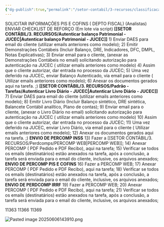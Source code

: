 ```yaml
---
{"dg-publish":true,"permalink":"/setor-contabil/3-recursos/classificacao-das-tarefas/tarefas-adicionais/","dgPassFrontmatter":true,"created":"2025-06-05T23:47:51.073-03:00","updated":"2025-07-02T10:29:00.447-03:00"}
---
```




SOLICITAR INFORMAÇÕES PIS E COFINS ( DEPTO FISCAL) (Analistas)
ENVIAR CHECKLIST DE REFORÇO (Em lote via script)
**[[SETOR CONTÁBIL/3. RECURSOS/Autenticar balanço Patrimonial - JUCEC\|Autenticar balanço Patrimonial - JUCEC]]**
    1) Enviar DAES para email do cliente (utilizar emails anteriores como modelo);
    2) Emitir Demonstrações Contábeis (Incluir Balanço, DRE, Indicadores, DFC, DMPL, Notas Explicativas);
    3) Enviar email para o cliente, (anexar as Demonstrações Contábeis no email) solicitando autorização para autenticação na JUCEC ( utilizar emails anteriores como modelo)
    4) Assim que o cliente autorizar, dar entrada no processo da JUCEC;
    5) Uma vez deferido na JUCEC, enviar  Balanço Autenticado, via email para o cliente ( Utilizar emails anteriores como modelo);
    6) Anexar os documentos gerados aqui na tarefa. ;)
**[[SETOR CONTÁBIL/3. RECURSOS/Padrão - Tarefas/Autenticar Livro Diário - JUCEC\|Autenticar Livro Diário - JUCEC]]**
    7) Enviar DAES para email do cliente (utilizar emails anteriores como modelo);
    8) Emitir Livro Diário (Incluir Balanço sintético, DRE sintética, Balancete Contábil analítico, Plano de contas);
    9) Enviar email para o cliente, (anexar o Livro Diário no email) solicitando autorização para autenticação na JUCEC ( utilizar emails anteriores como modelo)
    10) Assim que o cliente autorizar, dar entrada no processo da JUCEC;
    11) Uma vez deferido na JUCEC, enviar Livro Diário, via email para o cliente ( Utilizar emails anteriores como modelo);
    12) Anexar os documentos gerados aqui na tarefa. ;)
**ENVIO DE PERCOMP INSS**
    13) Fazer a [[SETOR CONTÁBIL/3. RECURSOS/Perdcomps/PERCOMP WEB\|PERCOMP WEB]];
    14) Anexar PERCOMP ( PDF Pedido e PDF Recibo), aqui na tarefa;
    15) Verificar se todos os emails (destinatários)  estão anexados na tarefa, após a conclusão, a tarefa será enviada para o email do cliente, inclusive, os arquivos anexados;
**ENVIO DE PERCOMP PIS E COFINS**
    16) Fazer a PERCOMP WEB;
    17) Anexar PERCOMP ( PDF Pedido e PDF Recibo), aqui na tarefa;
    18) Verificar se todos os emails (destinatários)  estão anexados na tarefa, após a conclusão, a tarefa será enviada para o email do cliente, inclusive, os arquivos anexados;
**ENVIO DE PERDCOMP IRRF**
    19) Fazer a PERCOMP WEB;
    20) Anexar PERCOMP ( PDF Pedido e PDF Recibo), aqui na tarefa;
    21) Verificar se todos os emails (destinatários)  estão anexados na tarefa, após a conclusão, a tarefa será enviada para o email do cliente, inclusive, os arquivos anexados;




11363
11366
11369

![Pasted image 20250606143910.png](/img/user/SETOR%20CONT%C3%81BIL/4.%20ARQUIVOS/Pasted%20image%2020250606143910.png)